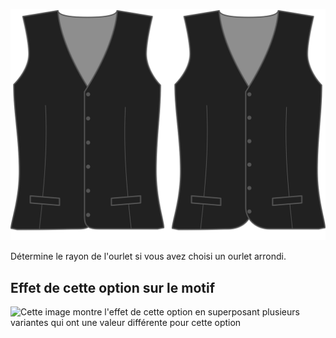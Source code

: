 ![Rayon d'ourlet](hemradius.svg)

Détermine le rayon de l'ourlet si vous avez choisi un ourlet arrondi.

## Effet de cette option sur le motif

![Cette image montre l'effet de cette option en superposant plusieurs variantes qui ont une valeur différente pour cette option](wahid\_hemradius\_sample.svg "Effet de cette option sur le motif")
